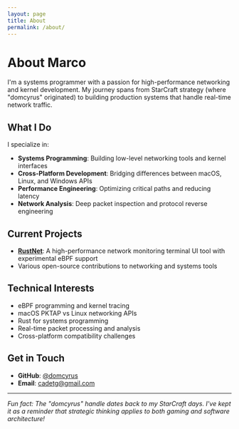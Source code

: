 ```yaml
---
layout: page
title: About
permalink: /about/
---
```


# About Marco

I'm a systems programmer with a passion for high-performance networking and kernel development. My journey spans from StarCraft strategy (where "domcyrus" originated) to building production systems that handle real-time network traffic.

## What I Do

I specialize in:

- **Systems Programming**: Building low-level networking tools and kernel interfaces
- **Cross-Platform Development**: Bridging differences between macOS, Linux, and Windows APIs
- **Performance Engineering**: Optimizing critical paths and reducing latency
- **Network Analysis**: Deep packet inspection and protocol reverse engineering

## Current Projects

- **[RustNet](https://github.com/domcyrus/rustnet)**: A high-performance network monitoring terminal UI tool with experimental eBPF support
- Various open-source contributions to networking and systems tools

## Technical Interests

- eBPF programming and kernel tracing
- macOS PKTAP vs Linux networking APIs
- Rust for systems programming
- Real-time packet processing and analysis
- Cross-platform compatibility challenges

## Get in Touch

- **GitHub**: [@domcyrus](https://github.com/domcyrus)
- **Email**: cadetg@gmail.com

---

*Fun fact: The "domcyrus" handle dates back to my StarCraft days. I've kept it as a reminder that strategic thinking applies to both gaming and software architecture!*